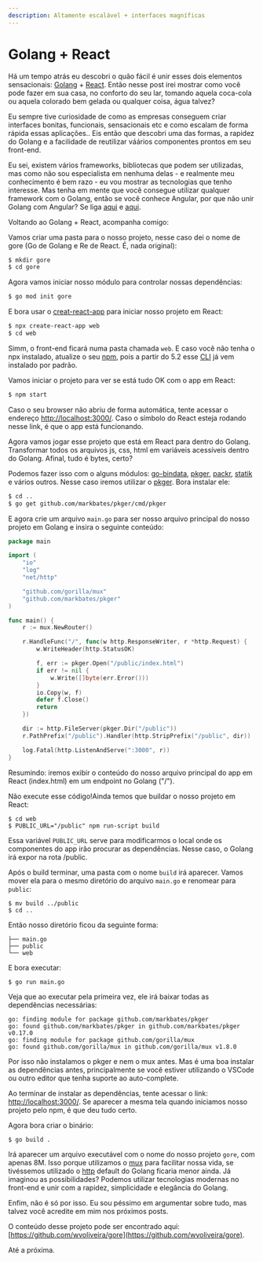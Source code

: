 ```yaml
---
description: Altamente escalável + interfaces magníficas
---
```


# Golang + React

Há um tempo atrás eu descobri o quão fácil é unir esses dois elementos sensacionais: [Golang](https://golang.org/) + [React](https://reactjs.org/). Então nesse post irei mostrar como você pode fazer em sua casa, no conforto do seu lar, tomando aquela coca-cola ou aquela colorado bem gelada ou qualquer coisa, água talvez?

Eu sempre tive curiosidade de como as empresas conseguem criar interfaces bonitas, funcionais, sensacionais etc e como escalam de forma rápida essas aplicações.. Eis então que descobri uma das formas, a rapidez do Golang e a facilidade de reutilizar váários componentes prontos em seu front-end.

Eu sei, existem vários frameworks, bibliotecas que podem ser utilizadas, mas como não sou especialista em nenhuma delas - e realmente meu conhecimento é bem razo - eu vou mostrar as tecnologias que tenho interesse. Mas tenha em mente que você consegue utilizar qualquer framework com o Golang, então se você conhece Angular, por que não unir Golang com Angular? Se liga [aqui](https://auth0.com/blog/developing-golang-and-angular-apps-part-1-backend-api/) e [aqui](https://medium.com/@anshap1719/getting-started-with-angular-and-go-setting-up-a-boilerplate-project-8c273b81aa6).

Voltando ao Golang + React, acompanha comigo:

Vamos criar uma pasta para o nosso projeto, nesse caso dei o nome de gore \(Go de Golang e Re de React. É, nada original\):

```bash
$ mkdir gore
$ cd gore
```

Agora vamos iniciar nosso módulo para controlar nossas dependências:

```bash
$ go mod init gore
```

E bora usar o [creat-react-app](https://create-react-app.dev/) para iniciar nosso projeto em React:

```bash
$ npx create-react-app web
$ cd web
```

Simm, o front-end ficará numa pasta chamada `web`. E caso você não tenha o npx instalado, atualize o seu [npm](https://www.npmjs.com/get-npm), pois a partir do 5.2 esse [CLI](https://en.wikipedia.org/wiki/Command-line_interface) já vem instalado por padrão.

Vamos iniciar o projeto para ver se está tudo OK com o app em React:

```bash
$ npm start
```

Caso o seu browser não abriu de forma automática, tente acessar o endereço [http://localhost:3000/](http://localhost:3000/). Caso o símbolo do React esteja rodando nesse link, é que o app está funcionando.

Agora vamos jogar esse projeto que está em React para dentro do Golang. Transformar todos os arquivos js, css, html em variáveis acessíveis dentro do Golang. Afinal, tudo é bytes, certo?

Podemos fazer isso com o alguns módulos: [go-bindata](https://github.com/containous/go-bindata), [pkger](https://github.com/markbates/pkger), [packr](https://github.com/gobuffalo/packr), [statik](https://github.com/rakyll/statik) e vários outros. Nesse caso iremos utilizar o [pkger](https://github.com/markbates/pkger). Bora instalar ele:

```bash
$ cd ..
$ go get github.com/markbates/pkger/cmd/pkger
```

E agora crie um arquivo `main.go` para ser nosso arquivo principal do nosso projeto em Golang e insira o seguinte conteúdo:

```go
package main

import (
	"io"
	"log"
	"net/http"

	"github.com/gorilla/mux"
	"github.com/markbates/pkger"
)

func main() {
	r := mux.NewRouter()

	r.HandleFunc("/", func(w http.ResponseWriter, r *http.Request) {
		w.WriteHeader(http.StatusOK)

		f, err := pkger.Open("/public/index.html")
		if err != nil {
			w.Write([]byte(err.Error()))
		}
		io.Copy(w, f)
		defer f.Close()
		return
	})

	dir := http.FileServer(pkger.Dir("/public"))
	r.PathPrefix("/public").Handler(http.StripPrefix("/public", dir))

	log.Fatal(http.ListenAndServe(":3000", r))
}

```

Resumindo: iremos exibir o conteúdo do nosso arquivo principal do app em React \(index.html\) em um endpoint no Golang \("/"\).

Não execute esse código!Ainda temos que buildar o nosso projeto em React:

```text
$ cd web
$ PUBLIC_URL="/public" npm run-script build
```

Essa variável `PUBLIC_URL` serve para modificarmos o local onde os componentes do app irão procurar as dependências. Nesse caso, o Golang irá expor na rota /public.

Após o build terminar, uma pasta com o nome `build` irá aparecer. Vamos mover ela para o mesmo diretório do arquivo `main.go` e renomear para `public`:

```text
$ mv build ../public
$ cd ..
```

Então nosso diretório ficou da seguinte forma:

```text
├── main.go
├── public
└── web
```

E bora executar:

```text
$ go run main.go
```

Veja que ao executar pela primeira vez, ele irá baixar todas as dependências necessárias:

```text
go: finding module for package github.com/markbates/pkger
go: found github.com/markbates/pkger in github.com/markbates/pkger v0.17.0
go: finding module for package github.com/gorilla/mux
go: found github.com/gorilla/mux in github.com/gorilla/mux v1.8.0
```

 Por isso não instalamos o pkger e nem o mux antes. Mas é uma boa instalar as dependências antes, principalmente se você estiver utilizando o VSCode ou outro editor que tenha suporte ao auto-complete.

Ao terminar de instalar as dependências, tente acessar o link: [http://localhost:3000/](http://localhost:3000/). Se aparecer a mesma tela quando iniciamos nosso projeto pelo npm, é que deu tudo certo.

Agora bora criar o binário:

```text
$ go build .
```

Irá aparecer um arquivo executável com o nome do nosso projeto `gore`, com apenas 8M. Isso porque utilizamos o [mux](https://github.com/gorilla/mux) para facilitar nossa vida, se tivéssemos utilizado o [http](https://golang.org/pkg/net/http/) default do Golang ficaria menor ainda. Já imaginou as possibilidades? Podemos utilizar tecnologias modernas no front-end e unir com a rapidez, simplicidade e elegância do Golang.

Enfim, não é só por isso. Eu sou péssimo em argumentar sobre tudo, mas talvez você acredite em mim nos próximos posts. 

O conteúdo desse projeto pode ser encontrado aqui: [https://github.com/wvoliveira/gore](https://github.com/wvoliveira/gore).

Até a próxima.



